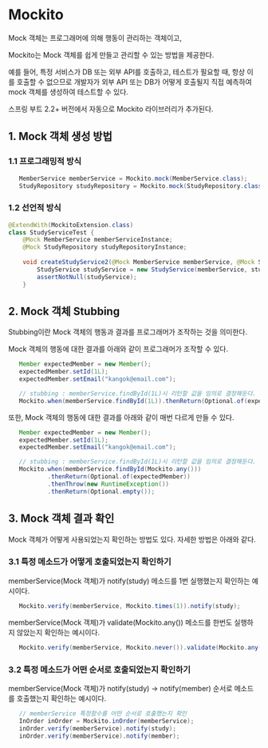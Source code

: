 # Mockito

Mock 객체는 프로그래머에 의해 행동이 관리하는 객체이고,

Mockito는 Mock 객체를 쉽게 만들고 관리할 수 있는 방법을 제공한다.

예를 들어, 특정 서비스가 DB 또는 외부 API를 호출하고, 테스트가 필요할 때, 항상 이를 호출할 수 없으므로 개발자가 외부 API 또는 DB가 어떻게 호출될지 직접 예측하여 mock 객체를 생성하여 테스트할 수 있다.

스프링 부트 2.2+ 버전에서 자동으로 Mockito 라이브러리가 추가된다.

## 1. Mock 객체 생성 방법

### 1.1 프로그래밍적 방식
```java
   MemberService memberService = Mockito.mock(MemberService.class);
   StudyRepository studyRepository = Mockito.mock(StudyRepository.class);
```

### 1.2 선언적 방식
```java
@ExtendWith(MockitoExtension.class)
class StudyServiceTest {
    @Mock MemberService memberServiceInstance;
    @Mock StudyRepository studyRepositoryInstance;
    
    void createStudyService2(@Mock MemberService memberService, @Mock StudyRepository studyRepository) {
        StudyService studyService = new StudyService(memberService, studyRepository);
        assertNotNull(studyService);
    }
```
## 2. Mock 객체 Stubbing

Stubbing이란 Mock 객체의 행동과 결과를 프로그래머가 조작하는 것을 의미한다.

Mock 객체의 행동에 대한 결과를 아래와 같이 프로그래머가 조작할 수 있다.

```java
   Member expectedMember = new Member();
   expectedMember.setId(1L);
   expectedMember.setEmail("kangok@email.com");

   // stubbing : memberService.findById(1L)시 리턴할 값을 임의로 결정해둔다. 1L은 expectedMember를 반환함
   Mockito.when(memberService.findById(1L)).thenReturn(Optional.of(expectedMember));
```

또한, Mock 객체의 행동에 대한 결과를 아래와 같이 매번 다르게 만들 수 있다.

```java
   Member expectedMember = new Member();
   expectedMember.setId(1L);
   expectedMember.setEmail("kangok@email.com");

   // stubbing : memberService.findById(1L)시 리턴할 값을 임의로 결정해둔다. 1L은 expectedMember를 반환함
   Mockito.when(memberService.findById(Mockito.any()))
           .thenReturn(Optional.of(expectedMember))
           .thenThrow(new RuntimeException())
           .thenReturn(Optional.empty());
```

## 3. Mock 객체 결과 확인

Mock 객체가 어떻게 사용되었는지 확인하는 방법도 있다. 자세한 방법은 아래와 같다.

### 3.1 특정 메소드가 어떻게 호출되었는지 확인하기

memberService(Mock 객체)가 notify(study) 메소드를 1번 실행했는지 확인하는 예시이다.
```java
   Mockito.verify(memberService, Mockito.times(1)).notify(study);
```

memberService(Mock 객체)가 validate(Mockito.any()) 메소드를 한번도 실행하지 않았는지 확인하는 예시이다.
```java
   Mockito.verify(memberService, Mockito.never()).validate(Mockito.any());
```

### 3.2 특정 메소드가 어떤 순서로 호출되었는지 확인하기

memberService(Mock 객체)가 notify(study) -> notify(member) 순서로 메소드를 호출했는지 확인하는 예시이다.
```java
   // memberService 특정함수를 어떤 순서로 호출했는지 확인
   InOrder inOrder = Mockito.inOrder(memberService);
   inOrder.verify(memberService).notify(study);
   inOrder.verify(memberService).notify(member);
```



